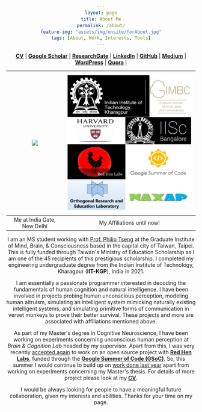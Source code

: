 ```yaml
---
layout: page
title: About Me
permalink: /about/
feature-img: "assets/img/onsite/forAbout.jpg"
tags: [About, Work, Interests, Tools]
---
```


<head> 
        <style> 
            body { 
                text-align:center; 
            }
        </style> 

</head> 


<a href="https://drive.google.com/file/d/1z1IOCxM69Rk2qfdXmsFyZu0_unYDbbPF/view?usp=sharing" target="_blank"><b>CV</b></a> | <a href="https://scholar.google.com/citations?user=FTCbGjoAAAAJ&hl=en" target="_blank"><b>Google Scholar</b></a> | <a href="https://www.researchgate.net/profile/Ankit_Gupta93" target="_blank"><b>ResearchGate</b></a> | <a href="https://www.linkedin.com/in/ankiitgupta7/" target="_blank"><b>LinkedIn</b></a> | <a href="https://github.com/ankiitgupta7" target="_blank"><b>GitHub</b></a> | <a href="https://medium.com/@ankiitgupta7" target="_blank"><b>Medium</b></a> | <a href="https://ankiitgupta7.wordpress.com/" target="_blank"><b>WordPress</b></a> | <a href="https://www.quora.com/profile/Ankit-Gupta-1695" target="_blank"><b>Quora</b></a> |

![](https://avatars3.githubusercontent.com/u/25341569?s=460&u=295da8eee2df232778c0b6c18fef0828a2137e01&v=4)  |  ![](https://github.com/ankiitgupta7/ankiitgupta7.github.io/blob/master/assets/img/onsite/affiliations-updated.png?raw=true)
:-------------------------:|:-------------------------:
Me at India Gate, New Delhi             |   My Affiliations until now!


I am an MS student working with [Prof. Philip Tseng](https://scholar.google.com/citations?user=QNFVE3MAAAAJ&hl=en) at the Graduate Institute of Mind, Brain, & Consciousness based in the capital city of Taiwan, Taipei. This is fully funded through Taiwan's Ministry of Education Scholarship as I am one of the 45 recipients of this prestigious scholarship. I completed my engineering undergraduate degree from the Indian Institute of Technology, Kharagpur (**IIT-KGP**), India in 2021.

I am essentially a passionate programmer interested in decoding the fundamentals of human cognition and natural intelligence. I have been involved in projects probing human unconscious perception, modeling human altruism, simulating an intelligent system mimicking naturally existing intelligent systems, and simulating primitive forms of communication in vervet monkeys to prove their better survival. These projects and more are associated with affiliations mentioned above.  

As part of my Master's degree in Cognitive Neuroscience, I have been working on experiments concerning unconscious human perception at *Brain & Cognition Lab* headed by my supervisor. Apart from this, I was very recently [accepted again](https://summerofcode.withgoogle.com/programs/2022/projects/3gJf6UQy) to work on an open source project with **[Red Hen Labs](https://www.redhenlab.org/)**, funded through the **[Google Summer of Code (GSoC)](https://summerofcode.withgoogle.com/)**. So, this summer I would continue to build up on [work done last year](https://summerofcode.withgoogle.com/projects/4650423719297024) apart from working on experiments concerning my Master's thesis. For details of more project please look at my <a href="https://drive.google.com/file/d/1z1IOCxM69Rk2qfdXmsFyZu0_unYDbbPF/view?usp=sharing" target="_blank"><b>CV</b></a>.


I would be always looking for people to have a meaningful future collaboration, given my interests and abilities. Thanks for your time on my page.
